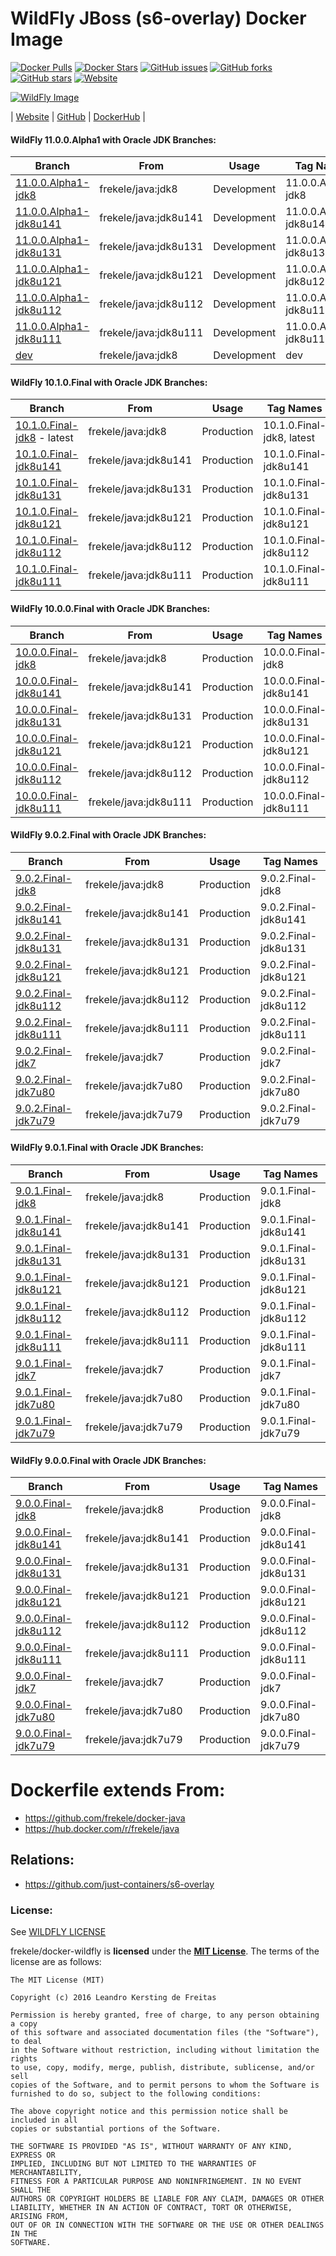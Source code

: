 # WildFly JBoss (s6-overlay) Docker Image

[![Docker Pulls](https://img.shields.io/docker/pulls/frekele/wildfly.svg)](https://hub.docker.com/r/frekele/wildfly/)
[![Docker Stars](https://img.shields.io/docker/stars/frekele/wildfly.svg)](https://hub.docker.com/r/frekele/wildfly/)
[![GitHub issues](https://img.shields.io/github/issues/frekele/docker-wildfly.svg)](https://github.com/frekele/docker-wildfly/issues)
[![GitHub forks](https://img.shields.io/github/forks/frekele/docker-wildfly.svg)](https://github.com/frekele/docker-wildfly/network)
[![GitHub stars](https://img.shields.io/github/stars/frekele/docker-wildfly.svg)](https://github.com/frekele/docker-wildfly/stargazers)
[![Website](https://img.shields.io/website-up-down-green-red/http/shields.io.svg)](https://frekele.github.io/docker-wildfly/)

[![WildFly Image][WildFlyImage]][WildFlyWebsite]

| [Website]  | [GitHub]  | [DockerHub]  |


#### WildFly 11.0.0.Alpha1 with Oracle JDK Branches:
| Branch                          | From                     | Usage        | Tag Names                         |
| ------------------------------- | ------------------------ | ------------ | ----------------------------------|
| [11.0.0.Alpha1-jdk8]            | frekele/java:jdk8        | Development  | 11.0.0.Alpha1-jdk8                |
| [11.0.0.Alpha1-jdk8u141]        | frekele/java:jdk8u141    | Development  | 11.0.0.Alpha1-jdk8u141            |
| [11.0.0.Alpha1-jdk8u131]        | frekele/java:jdk8u131    | Development  | 11.0.0.Alpha1-jdk8u131            |
| [11.0.0.Alpha1-jdk8u121]        | frekele/java:jdk8u121    | Development  | 11.0.0.Alpha1-jdk8u121            |
| [11.0.0.Alpha1-jdk8u112]        | frekele/java:jdk8u112    | Development  | 11.0.0.Alpha1-jdk8u112            |
| [11.0.0.Alpha1-jdk8u111]        | frekele/java:jdk8u111    | Development  | 11.0.0.Alpha1-jdk8u111            |
| [dev]                           | frekele/java:jdk8        | Development  | dev                               |


#### WildFly 10.1.0.Final with Oracle JDK Branches:
| Branch                          | From                     | Usage        | Tag Names                         |
| ------------------------------- | ------------------------ | ------------ | ----------------------------------|
| [10.1.0.Final-jdk8] - latest    | frekele/java:jdk8        | Production   | 10.1.0.Final-jdk8,  latest        |
| [10.1.0.Final-jdk8u141]         | frekele/java:jdk8u141    | Production   | 10.1.0.Final-jdk8u141             |
| [10.1.0.Final-jdk8u131]         | frekele/java:jdk8u131    | Production   | 10.1.0.Final-jdk8u131             |
| [10.1.0.Final-jdk8u121]         | frekele/java:jdk8u121    | Production   | 10.1.0.Final-jdk8u121             |
| [10.1.0.Final-jdk8u112]         | frekele/java:jdk8u112    | Production   | 10.1.0.Final-jdk8u112             |
| [10.1.0.Final-jdk8u111]         | frekele/java:jdk8u111    | Production   | 10.1.0.Final-jdk8u111             |


#### WildFly 10.0.0.Final with Oracle JDK Branches:
| Branch                          | From                     | Usage        | Tag Names                         |
| ------------------------------- | ------------------------ | ------------ | ----------------------------------|
| [10.0.0.Final-jdk8]             | frekele/java:jdk8        | Production   | 10.0.0.Final-jdk8                 |
| [10.0.0.Final-jdk8u141]         | frekele/java:jdk8u141    | Production   | 10.0.0.Final-jdk8u141             |
| [10.0.0.Final-jdk8u131]         | frekele/java:jdk8u131    | Production   | 10.0.0.Final-jdk8u131             |
| [10.0.0.Final-jdk8u121]         | frekele/java:jdk8u121    | Production   | 10.0.0.Final-jdk8u121             |
| [10.0.0.Final-jdk8u112]         | frekele/java:jdk8u112    | Production   | 10.0.0.Final-jdk8u112             |
| [10.0.0.Final-jdk8u111]         | frekele/java:jdk8u111    | Production   | 10.0.0.Final-jdk8u111             |


#### WildFly 9.0.2.Final with Oracle JDK Branches:
| Branch                          | From                     | Usage        | Tag Names                         |
| ------------------------------- | ------------------------ | ------------ | --------------------------------- |
| [9.0.2.Final-jdk8]              | frekele/java:jdk8        | Production   | 9.0.2.Final-jdk8                  |
| [9.0.2.Final-jdk8u141]          | frekele/java:jdk8u141    | Production   | 9.0.2.Final-jdk8u141              |
| [9.0.2.Final-jdk8u131]          | frekele/java:jdk8u131    | Production   | 9.0.2.Final-jdk8u131              |
| [9.0.2.Final-jdk8u121]          | frekele/java:jdk8u121    | Production   | 9.0.2.Final-jdk8u121              |
| [9.0.2.Final-jdk8u112]          | frekele/java:jdk8u112    | Production   | 9.0.2.Final-jdk8u112              |
| [9.0.2.Final-jdk8u111]          | frekele/java:jdk8u111    | Production   | 9.0.2.Final-jdk8u111              |
| [9.0.2.Final-jdk7]              | frekele/java:jdk7        | Production   | 9.0.2.Final-jdk7                  |
| [9.0.2.Final-jdk7u80]           | frekele/java:jdk7u80     | Production   | 9.0.2.Final-jdk7u80               |
| [9.0.2.Final-jdk7u79]           | frekele/java:jdk7u79     | Production   | 9.0.2.Final-jdk7u79               |


#### WildFly 9.0.1.Final with Oracle JDK Branches:
| Branch                          | From                     | Usage        | Tag Names                         |
| ------------------------------- | ------------------------ | ------------ | ----------------------------------|
| [9.0.1.Final-jdk8]              | frekele/java:jdk8        | Production   | 9.0.1.Final-jdk8                  |
| [9.0.1.Final-jdk8u141]          | frekele/java:jdk8u141    | Production   | 9.0.1.Final-jdk8u141              |
| [9.0.1.Final-jdk8u131]          | frekele/java:jdk8u131    | Production   | 9.0.1.Final-jdk8u131              |
| [9.0.1.Final-jdk8u121]          | frekele/java:jdk8u121    | Production   | 9.0.1.Final-jdk8u121              |
| [9.0.1.Final-jdk8u112]          | frekele/java:jdk8u112    | Production   | 9.0.1.Final-jdk8u112              |
| [9.0.1.Final-jdk8u111]          | frekele/java:jdk8u111    | Production   | 9.0.1.Final-jdk8u111              |
| [9.0.1.Final-jdk7]              | frekele/java:jdk7        | Production   | 9.0.1.Final-jdk7                  |
| [9.0.1.Final-jdk7u80]           | frekele/java:jdk7u80     | Production   | 9.0.1.Final-jdk7u80               |
| [9.0.1.Final-jdk7u79]           | frekele/java:jdk7u79     | Production   | 9.0.1.Final-jdk7u79               |


#### WildFly 9.0.0.Final with Oracle JDK Branches:
| Branch                          | From                     | Usage        | Tag Names                         |
| ------------------------------- | ------------------------ | ------------ | ----------------------------------|
| [9.0.0.Final-jdk8]              | frekele/java:jdk8        | Production   | 9.0.0.Final-jdk8                  |
| [9.0.0.Final-jdk8u141]          | frekele/java:jdk8u141    | Production   | 9.0.0.Final-jdk8u141              |
| [9.0.0.Final-jdk8u131]          | frekele/java:jdk8u131    | Production   | 9.0.0.Final-jdk8u131              |
| [9.0.0.Final-jdk8u121]          | frekele/java:jdk8u121    | Production   | 9.0.0.Final-jdk8u121              |
| [9.0.0.Final-jdk8u112]          | frekele/java:jdk8u112    | Production   | 9.0.0.Final-jdk8u112              |
| [9.0.0.Final-jdk8u111]          | frekele/java:jdk8u111    | Production   | 9.0.0.Final-jdk8u111              |
| [9.0.0.Final-jdk7]              | frekele/java:jdk7        | Production   | 9.0.0.Final-jdk7                  |
| [9.0.0.Final-jdk7u80]           | frekele/java:jdk7u80     | Production   | 9.0.0.Final-jdk7u80               |
| [9.0.0.Final-jdk7u79]           | frekele/java:jdk7u79     | Production   | 9.0.0.Final-jdk7u79               |


# Dockerfile extends From:
- https://github.com/frekele/docker-java
- https://hub.docker.com/r/frekele/java


## Relations:
 - https://github.com/just-containers/s6-overlay


### License:
See [WILDFLY LICENSE]

frekele/docker-wildfly is **licensed** under the **[MIT License]**. The terms of the license are as follows:

    The MIT License (MIT)

    Copyright (c) 2016 Leandro Kersting de Freitas

    Permission is hereby granted, free of charge, to any person obtaining a copy
    of this software and associated documentation files (the "Software"), to deal
    in the Software without restriction, including without limitation the rights
    to use, copy, modify, merge, publish, distribute, sublicense, and/or sell
    copies of the Software, and to permit persons to whom the Software is
    furnished to do so, subject to the following conditions:

    The above copyright notice and this permission notice shall be included in all
    copies or substantial portions of the Software.

    THE SOFTWARE IS PROVIDED "AS IS", WITHOUT WARRANTY OF ANY KIND, EXPRESS OR
    IMPLIED, INCLUDING BUT NOT LIMITED TO THE WARRANTIES OF MERCHANTABILITY,
    FITNESS FOR A PARTICULAR PURPOSE AND NONINFRINGEMENT. IN NO EVENT SHALL THE
    AUTHORS OR COPYRIGHT HOLDERS BE LIABLE FOR ANY CLAIM, DAMAGES OR OTHER
    LIABILITY, WHETHER IN AN ACTION OF CONTRACT, TORT OR OTHERWISE, ARISING FROM,
    OUT OF OR IN CONNECTION WITH THE SOFTWARE OR THE USE OR OTHER DEALINGS IN THE
    SOFTWARE.


[WildFlyImage]: https://raw.githubusercontent.com/frekele/docker-wildfly/dev/wildfly-logo.png
[WildFlyWebsite]: http://www.wildfly.org/
[Website]: https://frekele.github.io/docker-wildfly
[GitHub]: https://github.com/frekele/docker-wildfly
[DockerHub]: https://hub.docker.com/r/frekele/wildfly
[WILDFLY LICENSE]: https://github.com/frekele/docker-wildfly/blob/dev/WILDFLY_LICENSE
[MIT LICENSE]: https://github.com/frekele/docker-wildfly/blob/dev/LICENSE

[11.0.0.Alpha1-jdk8]: https://github.com/frekele/docker-wildfly/blob/11.0.0.Alpha1-jdk8/Dockerfile
[11.0.0.Alpha1-jdk8u141]: https://github.com/frekele/docker-wildfly/blob/11.0.0.Alpha1-jdk8u141/Dockerfile
[11.0.0.Alpha1-jdk8u131]: https://github.com/frekele/docker-wildfly/blob/11.0.0.Alpha1-jdk8u131/Dockerfile
[11.0.0.Alpha1-jdk8u121]: https://github.com/frekele/docker-wildfly/blob/11.0.0.Alpha1-jdk8u121/Dockerfile
[11.0.0.Alpha1-jdk8u112]: https://github.com/frekele/docker-wildfly/blob/11.0.0.Alpha1-jdk8u112/Dockerfile
[11.0.0.Alpha1-jdk8u111]: https://github.com/frekele/docker-wildfly/blob/11.0.0.Alpha1-jdk8u111/Dockerfile
[dev]: https://github.com/frekele/docker-wildfly/blob/dev/Dockerfile

[10.1.0.Final-jdk8]: https://github.com/frekele/docker-wildfly/blob/10.1.0.Final-jdk8/Dockerfile
[10.1.0.Final-jdk8u141]: https://github.com/frekele/docker-wildfly/blob/10.1.0.Final-jdk8u141/Dockerfile
[10.1.0.Final-jdk8u131]: https://github.com/frekele/docker-wildfly/blob/10.1.0.Final-jdk8u131/Dockerfile
[10.1.0.Final-jdk8u121]: https://github.com/frekele/docker-wildfly/blob/10.1.0.Final-jdk8u121/Dockerfile
[10.1.0.Final-jdk8u112]: https://github.com/frekele/docker-wildfly/blob/10.1.0.Final-jdk8u112/Dockerfile
[10.1.0.Final-jdk8u111]: https://github.com/frekele/docker-wildfly/blob/10.1.0.Final-jdk8u111/Dockerfile

[10.0.0.Final-jdk8]: https://github.com/frekele/docker-wildfly/blob/10.0.0.Final-jdk8/Dockerfile
[10.0.0.Final-jdk8u141]: https://github.com/frekele/docker-wildfly/blob/10.0.0.Final-jdk8u141/Dockerfile
[10.0.0.Final-jdk8u131]: https://github.com/frekele/docker-wildfly/blob/10.0.0.Final-jdk8u131/Dockerfile
[10.0.0.Final-jdk8u121]: https://github.com/frekele/docker-wildfly/blob/10.0.0.Final-jdk8u121/Dockerfile
[10.0.0.Final-jdk8u112]: https://github.com/frekele/docker-wildfly/blob/10.0.0.Final-jdk8u112/Dockerfile
[10.0.0.Final-jdk8u111]: https://github.com/frekele/docker-wildfly/blob/10.0.0.Final-jdk8u111/Dockerfile

[9.0.2.Final-jdk8]: https://github.com/frekele/docker-wildfly/blob/9.0.2.Final-jdk8/Dockerfile
[9.0.2.Final-jdk8u141]: https://github.com/frekele/docker-wildfly/blob/9.0.2.Final-jdk8u141/Dockerfile
[9.0.2.Final-jdk8u131]: https://github.com/frekele/docker-wildfly/blob/9.0.2.Final-jdk8u131/Dockerfile
[9.0.2.Final-jdk8u121]: https://github.com/frekele/docker-wildfly/blob/9.0.2.Final-jdk8u121/Dockerfile
[9.0.2.Final-jdk8u112]: https://github.com/frekele/docker-wildfly/blob/9.0.2.Final-jdk8u112/Dockerfile
[9.0.2.Final-jdk8u111]: https://github.com/frekele/docker-wildfly/blob/9.0.2.Final-jdk8u111/Dockerfile
[9.0.2.Final-jdk7]:  https://github.com/frekele/docker-wildfly/blob/9.0.2.Final-jdk7/Dockerfile
[9.0.2.Final-jdk7u80]:  https://github.com/frekele/docker-wildfly/blob/9.0.2.Final-jdk7u80/Dockerfile
[9.0.2.Final-jdk7u79]:  https://github.com/frekele/docker-wildfly/blob/9.0.2.Final-jdk7u79/Dockerfile

[9.0.1.Final-jdk8]: https://github.com/frekele/docker-wildfly/blob/9.0.1.Final-jdk8/Dockerfile
[9.0.1.Final-jdk8u141]: https://github.com/frekele/docker-wildfly/blob/9.0.1.Final-jdk8u141/Dockerfile
[9.0.1.Final-jdk8u131]: https://github.com/frekele/docker-wildfly/blob/9.0.1.Final-jdk8u131/Dockerfile
[9.0.1.Final-jdk8u121]: https://github.com/frekele/docker-wildfly/blob/9.0.1.Final-jdk8u121/Dockerfile
[9.0.1.Final-jdk8u112]: https://github.com/frekele/docker-wildfly/blob/9.0.1.Final-jdk8u112/Dockerfile
[9.0.1.Final-jdk8u111]: https://github.com/frekele/docker-wildfly/blob/9.0.1.Final-jdk8u111/Dockerfile
[9.0.1.Final-jdk7]:  https://github.com/frekele/docker-wildfly/blob/9.0.1.Final-jdk7/Dockerfile
[9.0.1.Final-jdk7u80]:  https://github.com/frekele/docker-wildfly/blob/9.0.1.Final-jdk7u80/Dockerfile
[9.0.1.Final-jdk7u79]:  https://github.com/frekele/docker-wildfly/blob/9.0.1.Final-jdk7u79/Dockerfile

[9.0.0.Final-jdk8]: https://github.com/frekele/docker-wildfly/blob/9.0.0.Final-jdk8/Dockerfile
[9.0.0.Final-jdk8u141]: https://github.com/frekele/docker-wildfly/blob/9.0.0.Final-jdk8u141/Dockerfile
[9.0.0.Final-jdk8u131]: https://github.com/frekele/docker-wildfly/blob/9.0.0.Final-jdk8u131/Dockerfile
[9.0.0.Final-jdk8u121]: https://github.com/frekele/docker-wildfly/blob/9.0.0.Final-jdk8u121/Dockerfile
[9.0.0.Final-jdk8u112]: https://github.com/frekele/docker-wildfly/blob/9.0.0.Final-jdk8u112/Dockerfile
[9.0.0.Final-jdk8u111]: https://github.com/frekele/docker-wildfly/blob/9.0.0.Final-jdk8u111/Dockerfile
[9.0.0.Final-jdk7]:  https://github.com/frekele/docker-wildfly/blob/9.0.0.Final-jdk7/Dockerfile
[9.0.0.Final-jdk7u80]:  https://github.com/frekele/docker-wildfly/blob/9.0.0.Final-jdk7u80/Dockerfile
[9.0.0.Final-jdk7u79]:  https://github.com/frekele/docker-wildfly/blob/9.0.0.Final-jdk7u79/Dockerfile

